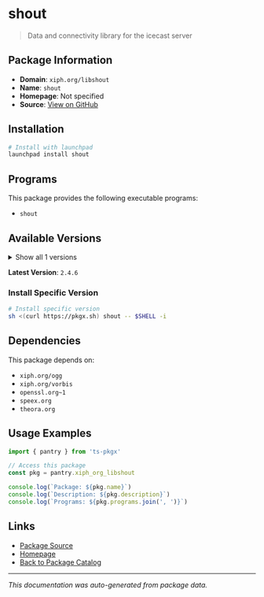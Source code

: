 # shout

> Data and connectivity library for the icecast server

## Package Information

- **Domain**: `xiph.org/libshout`
- **Name**: `shout`
- **Homepage**: Not specified
- **Source**: [View on GitHub](https://github.com/pkgxdev/pantry/tree/main/projects/xiph.org/libshout/package.yml)

## Installation

```bash
# Install with launchpad
launchpad install shout
```

## Programs

This package provides the following executable programs:

- `shout`

## Available Versions

<details>
<summary>Show all 1 versions</summary>

- `2.4.6`

</details>

**Latest Version**: `2.4.6`

### Install Specific Version

```bash
# Install specific version
sh <(curl https://pkgx.sh) shout -- $SHELL -i
```

## Dependencies

This package depends on:

- `xiph.org/ogg`
- `xiph.org/vorbis`
- `openssl.org~1`
- `speex.org`
- `theora.org`

## Usage Examples

```typescript
import { pantry } from 'ts-pkgx'

// Access this package
const pkg = pantry.xiph_org_libshout

console.log(`Package: ${pkg.name}`)
console.log(`Description: ${pkg.description}`)
console.log(`Programs: ${pkg.programs.join(', ')}`)
```

## Links

- [Package Source](https://github.com/pkgxdev/pantry/tree/main/projects/xiph.org/libshout/package.yml)
- [Homepage](#)
- [Back to Package Catalog](../package-catalog.md)

---

*This documentation was auto-generated from package data.*
